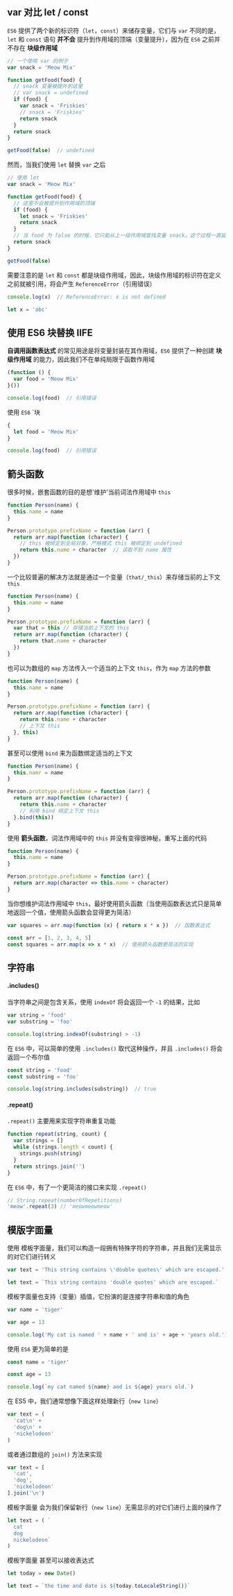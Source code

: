 ## var 对比 let / const

`ES6` 提供了两个新的标识符（`let`，`const`）来储存变量，它们与 `var` 不同的是，`let` 和 `const` 语句 **并不会** 提升到作用域的顶端（变量提升），因为在 `ES6` 之前并不存在 **块级作用域**

```js
// 一个使用 var 的例子
var snack = 'Meow Mix'

function getFood(food) {
  // snack 变量被提升到这里
  // var snack = undefined
  if (food) {
    var snack = 'Friskies'
    // snack = 'Friskies'
    return snack
  }
  return snack
}

getFood(false)  // undefined
```

然而，当我们使用 `let` 替换 `var` 之后

```js
// 使用 let
var snack = 'Meow Mix'

function getFood(food) {
  // 这里不会被提升到作用域的顶端
  if (food) {
    let snack = 'Friskies'
    return snack
  }
  // 当 food 为 false 的时候，它只能从上一级作用域查找变量 snack，这个过程一直延伸到'全局作用域'
  return snack
}

getFood(false)
```

需要注意的是 `let` 和 `const` 都是块级作用域，因此，块级作用域的标识符在定义之前就被引用，将会产生 `ReferenceError`（引用错误）

```js
console.log(x)  // ReferenceError: x is not defined

let x = 'abc' 
```




## 使用 ES6 块替换 IIFE

**自调用函数表达式** 的常见用途是将变量封装在其作用域，`ES6` 提供了一种创建 **块级作用域** 的能力，因此我们不在单纯局限于函数作用域

```js
(function () {
  var food = 'Meow Mix'
}())

console.log(food)  // 引用错误
```

使用 `ES6` `块

```js
{
  let food = 'Meow Mix'
}

console.log(food)  // 引用错误
```





## 箭头函数

很多时候，嵌套函数的目的是想'维护'当前词法作用域中 `this`

```js
function Person(name) {
  this.name = name
}

Person.prototype.prefixName = function (arr) {
  return arr.map(function (character) {
    // this 被绑定到全局对象，严格模式 this 被绑定到 undefined
    return this.name + character  // 读取不到 name 属性
  })
}
```

一个比较普遍的解决方法就是通过一个变量（`that/_this`）来存储当前的上下文 `this`

```js
function Person(name) {
  this.name = name
}

Person.prototype.prefixName = function (arr) {
  var that = this // 存储当前上下文的 this
  return arr.map(function (character) {
    return that.name + character
  })
}
```

也可以为数组的 `map` 方法传入一个适当的上下文 `this`，作为 `map` 方法的参数

```js
function Person(name) {
  this.name = name
}

Person.prototype.prefixName = function (arr) {
  return arr.map(function (character) {
    return this.name + character
    // 上下文 this
  }, this)
}
```

甚至可以使用 `bind` 来为函数绑定适当的上下文

```js
function Person(name) {
  this.namr = name
}

Person.prototype.prefixName = function (arr) {
  return arr.map(function (character) {
    return this.name + character
    // 利用 bind 绑定上下文 this
  }.bind(this))
}
```

使用 **箭头函数**，词法作用域中的 `this` 并没有变得很神秘，重写上面的代码

```js
function Person(name) {
  this.name = name
}

Person.prototype.prefixName = function (arr) {
  return arr.map(character => this.name + character)
}
```

当你想维护词法作用域中 `this`，最好使用箭头函数（当使用函数表达式只是简单地返回一个值，使用箭头函数会显得更为简洁）

```js
var squares = arr.map(function (x) { return x * x })  // 函数表达式
```

```js
const arr = [1, 2, 3, 4, 5]
const squares = arr.map(x => x * x)  // 使用箭头函数更简洁的实现
```





## 字符串

#### .includes()

当字符串之间是包含关系，使用 `indexOf` 将会返回一个 `-1` 的结果，比如

```js
var string = 'food'
var substring = 'foo'

console.log(string.indexOf(substring) > -1)
```

在 `ES6` 中，可以简单的使用 `.includes()` 取代这种操作，并且 `.includes()` 将会返回一个布尔值

```js
const string = 'food'
const substring = 'foo'

console.log(string.includes(substring))  // true
```

#### .repeat()

`.repeat()` 主要用来实现字符串重复功能

```js
function repeat(string, count) {
  var strings = []
  while (strings.length < count) {
    strings.push(string)
  }
  return strings.join('')
}
```

在 `ES6` 中，有了一个更简洁的接口来实现 `.repeat()`

```js
// String.repeat(numberOfRepetitions)
'meow'.repeat(3) // 'meowmeowmeow'
```





## 模版字面量

使用 模板字面量，我们可以构造一段拥有特殊字符的字符串，并且我们无需显示的对它们进行转义

```js
var text = 'This string contains \'double quotes\' which are escaped.'
```

```js
let text = `This string contains 'double quotes' which are escaped.`
```

模板字面量也支持（变量）插值，它扮演的是连接字符串和值的角色

```js
var name = 'tiger'

var age = 13

console.log('My cat is named ' + name + ' and is' + age + 'years old.')
```

使用 `ES6` 更为简单的是

```js
const name = 'tiger'

const age = 13

console.log(`my cat named ${name} and is ${age} years old.`)
```

在 ES5 中，我们通常想像下面这样处理新行（`new line`）

```js
var text = (
  'cat\n' +
  'dog\n' +
  'nickelodeon'
)
```

或者通过数组的 `join()` 方法来实现

```js
var text = [
  'cat',
  'dog',
  'nickelodeon'
].join('\n')
```

模板字面量 会为我们保留新行（`new line`）无需显示的对它们进行上面的操作了

```js
let text = ( `
  cat
  dog
  nickelodeon`
)
```

模板字面量 甚至可以接收表达式

```js
let today = new Date()

let text = `the time and date is ${today.toLocaleString()}`
```
